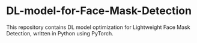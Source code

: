 # DL-model-for-Face-Mask-Detection
This repository contains DL model optimization for Lightweight Face Mask Detection, written in Python using PyTorch.
